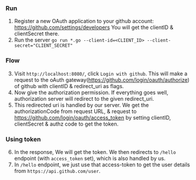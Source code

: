 ### Run 
1) Register a new OAuth application to your github account: https://github.com/settings/developers
You will get the clientID & clientSecret there.
2) Run the server `go run *.go --client-id=<CLIENT_ID> --client-secret="CLIENT_SECRET"`

### Flow 
3) Visit `http://localhost:8080/`, click `Login with github`. This will make a request to the oAuth gateway(https://github.com/login/oauth/authorize) of github with clientID & redirect_uri as flags.
4) Now give the authorization permission. If everything goes well, authorization server will redirect to the given redirect_uri.
5) This redirected uri is handled by our server. We get the authorizationCode from request URL, & request to https://github.com/login/oauth/access_token by setting clientID, clientSecret & authz code to get the token.

### Using token
6) In the response, We will get the token. We then redirects to `/hello` endpoint (with `access_token` set), which is also handled by us.
7) In `/hello` endpoint, we just use that access-token to get the user details from `https://api.github.com/user`. 